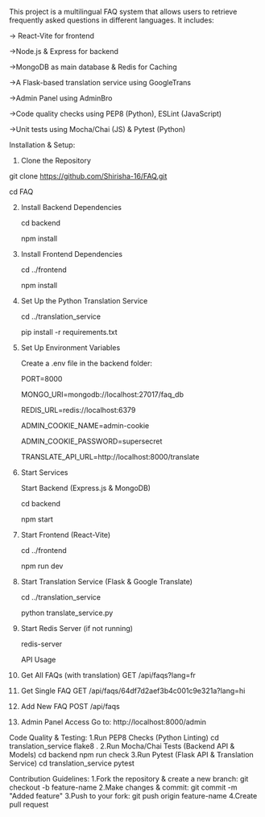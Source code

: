      
This project is a multilingual FAQ system that allows users to retrieve frequently asked questions in different languages. It includes:

-> React-Vite for frontend

->Node.js & Express for backend

->MongoDB as main database & Redis for Caching

->A Flask-based translation service using GoogleTrans

->Admin Panel using AdminBro

->Code quality checks using PEP8 (Python), ESLint (JavaScript)

->Unit tests using Mocha/Chai (JS) & Pytest (Python)

 Installation & Setup:
 1. Clone the Repository
    
   git clone https://github.com/Shirisha-16/FAQ.git

   cd FAQ
   
 2. Install Backend Dependencies
 
    cd backend
    
    npm install
    
 3. Install Frontend Dependencies

    cd ../frontend

    npm install
    
 4. Set Up the Python Translation Service

    cd ../translation_service

     pip install -r requirements.txt
    
 5. Set Up Environment Variables

    Create a .env file in the backend folder:

    PORT=8000
    
    MONGO_URI=mongodb://localhost:27017/faq_db
    
    REDIS_URL=redis://localhost:6379
    
    ADMIN_COOKIE_NAME=admin-cookie
    
    ADMIN_COOKIE_PASSWORD=supersecret
    
    TRANSLATE_API_URL=http://localhost:8000/translate
    
6. Start Services
  
   Start Backend (Express.js & MongoDB)
   
   cd backend
   
   npm start
   
7. Start Frontend (React-Vite)

   cd ../frontend
   
   npm run dev
   
8. Start Translation Service (Flask & Google Translate)

   cd ../translation_service
   
   python translate_service.py
   
9. Start Redis Server (if not running)
    
    redis-server

    API Usage
    
 1. Get All FAQs (with translation)
    GET /api/faqs?lang=fr
 2. Get Single FAQ
    GET /api/faqs/64df7d2aef3b4c001c9e321a?lang=hi
 3. Add New FAQ
    POST /api/faqs
 4. Admin Panel Access
    Go to: http://localhost:8000/admin

 Code Quality & Testing:
 1.Run PEP8 Checks (Python Linting)
   cd translation_service
   flake8 .
 2.Run Mocha/Chai Tests (Backend API & Models)
   cd backend
   npm run check
 3.Run Pytest (Flask API & Translation Service)
   cd translation_service
   pytest

  Contribution Guidelines:
 1.Fork the repository & create a new branch:
   git checkout -b feature-name
 2.Make changes & commit:
   git commit -m "Added feature"
 3.Push to your fork:
   git push origin feature-name
 4.Create pull request
  
